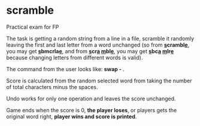 # scramble
Practical exam for FP

The task is getting a random string from a line in a file, scramble it randomly leaving the first and last letter from a word unchanged (so from <b><u>s</u>crambl<u>e</u></b>, you may get <b><u>s</u>bmcrla<u>e</u></b>, and from <b><u>s</u>cr<u>a</u> <u>m</u>bl<u>e</u></b>, you may get <b><u>s</u>bc<u>a</u> <u>m</u>lr<u>e</u></b> because changing letters from different words is valid).

The command from the user looks like: <b>swap <word1> <letter1> - <word2> <letter2></b>. 

Score is calculated from the random selected word from taking the number of total characters minus the spaces.

Undo works for only one operation and leaves the score unchanged.

Game ends when the score is 0, <b>the player loses</b>, or players gets the original word right, <b>player wins and score is printed</b>.
